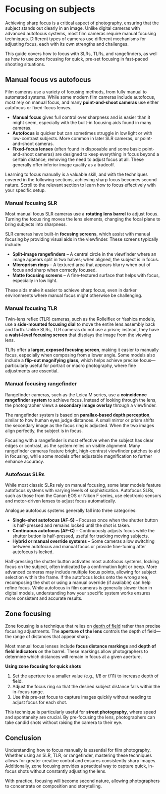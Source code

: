 # Focusing on subjects

Achieving sharp focus is a critical aspect of photography, ensuring that the subject stands out clearly in an image. 
Unlike digital cameras with advanced autofocus systems, most film cameras require manual focusing techniques. 
Different types of cameras use different mechanisms for adjusting focus, each with its own strengths and challenges.  

This guide covers how to focus with SLRs, TLRs, and rangefinders, as well as how to use zone focusing for quick, pre-set focusing in fast-paced shooting situations.  

## Manual focus vs autofocus  

Film cameras use a variety of focusing methods, from fully manual to automated systems. 
While some modern film cameras include autofocus, most rely on manual focus, and many **point-and-shoot cameras** use either autofocus or fixed-focus lenses.  

- **Manual focus** gives full control over sharpness and is easier than it might seem, especially with the built-in focusing aids found in many cameras.
- **Autofocus** is quicker but can sometimes struggle in low light or with low-contrast subjects. More common in later SLR cameras, or point-and-shoot cameras. 
- **Fixed-focus lenses** (often found in disposable and some basic point-and-shoot cameras) are designed to keep everything in focus beyond a certain distance, removing the need to adjust focus at all. These generally offer inferior image quality as a tradeoff.

Learning to focus manually is a valuable skill, and with the techniques covered in the following sections, achieving sharp focus becomes second nature. 
Scroll to the relevant section to learn how to focus effectively with your specific setup.

### Manual focusing SLR  

Most manual focus SLR cameras use a **rotating lens barrel** to adjust focus. 
Turning the focus ring moves the lens elements, changing the focal plane to bring subjects into sharpness.  

SLR cameras have built-in **focusing screens**, which assist with manual focusing by providing visual aids in the viewfinder. 
These screens typically include:  

- **Split-image rangefinders** – A central circle in the viewfinder where an image appears split in two halves; when aligned, the subject is in focus.  
- **Microprism rings** – A textured area that appears blurry when out of focus and sharp when correctly focused.  
- **Matte focusing screens** – A fine-textured surface that helps with focus, especially in low light.  

These aids make it easier to achieve sharp focus, even in darker environments where manual focus might otherwise be challenging.  

### Manual focusing TLR  

Twin-lens reflex (TLR) cameras, such as the Rolleiflex or Yashica models, use a **side-mounted focusing dial** to move the entire lens assembly back and forth. 
Unlike SLRs, TLR cameras do not use a prism; instead, they have a **waist-level focusing screen** that displays the image from the viewing lens.  

TLRs offer a **larger, exposed focusing screen**, making it easier to manually focus, especially when composing from a lower angle. 
Some models also include a **flip-out magnifying glass**, which helps achieve precise focus—particularly useful for portrait or macro photography, where fine adjustments are essential. 

### Manual focusing rangefinder  

Rangefinder cameras, such as the Leica M series, use a **coincidence rangefinder system** to achieve focus. 
Instead of looking through the lens, the photographer views a **secondary image overlay** through a viewfinder.  

The rangefinder system is based on **parallax-based depth perception**, similar to how human eyes judge distances. 
A small mirror or prism shifts the secondary image as the focus ring is adjusted. 
When the two images align perfectly, the subject is in focus.  

Focusing with a rangefinder is most effective when the subject has clear edges or contrast, as the system relies on visible alignment. 
Many rangefinder cameras feature bright, high-contrast viewfinder patches to aid in focusing, while some models offer adjustable magnification to further enhance accuracy.

### Autofocus SLRs  

While most classic SLRs rely on manual focusing, some later models feature autofocus systems with varying levels of sophistication. 
Autofocus SLRs, such as those from the Canon EOS or Nikon F series, use electronic sensors and motor-driven lenses to adjust focus automatically.  

Analogue autofocus systems generally fall into three categories:  

- **Single-shot autofocus (AF-S)** – Focuses once when the shutter button is half-pressed and remains locked until the shot is taken.  
- **Continuous autofocus (AF-C)** – Continuously adjusts focus while the shutter button is half-pressed, useful for tracking moving subjects.  
- **Hybrid or manual override systems** – Some cameras allow switching between autofocus and manual focus or provide fine-tuning after autofocus is locked.  

Half-pressing the shutter button activates most autofocus systems, locking focus on the subject, often indicated by a confirmation light or beep. 
More advanced cameras may include multiple focus points, allowing for subject selection within the frame. 
If the autofocus locks onto the wrong area, recomposing the shot or using a manual override (if available) can help refine focus. 
While autofocus in film cameras is generally slower than in digital models, understanding how your specific system works ensures more consistent and accurate results.

## Zone focusing  

Zone focusing is a technique that relies on [depth of field](/glossary#depth-of-field) rather than precise focusing adjustments. 
The **aperture of the lens** controls the depth of field—the range of distances that appear sharp.  

Most manual focus lenses include **focus distance markings** and **depth of field indicators** on the barrel. 
These markings allow photographers to determine which distances will remain in focus at a given aperture.  

**Using zone focusing for quick shots**
1. Set the aperture to a smaller value (e.g., f/8 or f/11) to increase depth of field.  
2. Adjust the focus ring so that the desired subject distance falls within the in-focus range.  
3. Use this pre-set focus to capture images quickly without needing to adjust focus for each shot.  

This technique is particularly useful for **street photography**, where speed and spontaneity are crucial. 
By pre-focusing the lens, photographers can take candid shots without raising the camera to their eye.  

## Conclusion  

Understanding how to focus manually is essential for film photography. 
Whether using an SLR, TLR, or rangefinder, mastering these techniques allows for greater creative control and ensures consistently sharp images. 
Additionally, zone focusing provides a practical way to capture quick, in-focus shots without constantly adjusting the lens.  

With practice, focusing will become second nature, allowing photographers to concentrate on composition and storytelling.  